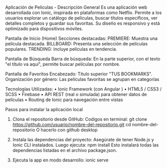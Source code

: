 Aplicación de Películas - Descripción General
Es una aplicación web desarrollada con Ionic, inspirada en plataformas como Netflix. Permite a los usuarios explorar un catálogo de películas, buscar títulos específicos, ver detalles completos y guardar sus favoritas. Su diseño es responsivo y está optimizado para dispositivos móviles.

Pantalla de Inicio (Home)
Secciones destacadas:
PREMIERE: Muestra una película destacada.
BILLBOARD: Presenta una selección de películas populares.
TRENDING: Incluye películas en tendencia.


Pantalla de Búsqueda
Barra de búsqueda:
En la parte superior, con el texto "el título va aquí", permite buscar películas por nombre.



Pantalla de Favoritos
Encabezado:
Título superior "TUS BOOKMARKS".
Organización por género:
Las películas favoritas se agrupan en categorías


Tecnologías Utilizadas:
•	Ionic Framework (con Angular )
•	HTML5 / CSS3 / SCSS
•	Firebase 
•	API REST (real o simulada) para obtener datos de películas
•	Routing de Ionic para navegación entre vistas

Pasos para instalar la aplicación local
1.	Clona el repositorio desde GitHub:
Codigos en terminal:
git clone https://github.com/usuario/nombre-del-repositorio.git
cd nombre-del-repositorio
O hacerlo con github desktop

3.	Instala las dependencias del proyecto:
Asegúrate de tener Node.js y Ionic CLI instalados. Luego ejecuta:
npm install
Esto instalará todas las dependencias listadas en el archivo package.json.

4.	Ejecuta la app en modo desarrollo:
ionic serve
